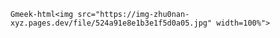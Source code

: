 `Gmeek-html<img src="https://img-zhu0nan-xyz.pages.dev/file/524a91e8e1b3e1f5d0a05.jpg" width=100%">`
<!-- ##{"timestamp":1672243200}## -->